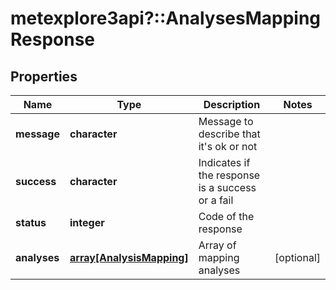 # metexplore3api?::AnalysesMappingResponse


## Properties
Name | Type | Description | Notes
------------ | ------------- | ------------- | -------------
**message** | **character** | Message to describe that it&#39;s ok or not | 
**success** | **character** | Indicates if the response is a success or a fail | 
**status** | **integer** | Code of the response | 
**analyses** | [**array[AnalysisMapping]**](AnalysisMapping.md) | Array of mapping analyses | [optional] 


